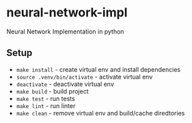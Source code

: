 # neural-network-impl

Neural Network Implementation in python

## Setup

- `make install` - create virtual env and install dependencies
- `source .venv/bin/activate` - activate virtual env
- `deactivate` - deactivate virtual env
- `make build` - build project
- `make test` - run tests
- `make lint` - run linter
- `make clean` - remove virtual env and build/cache diredtories
